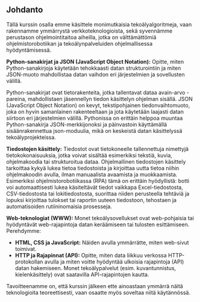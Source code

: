 ## Johdanto

Tällä kurssin osalla emme käsittele monimutkaisia tekoälyalgoritmeja, vaan rakennamme ymmärrystä verkkoteknologioista, sekä syvennämme perustason ohjelmointitaitoa aiheilla, jotka on välttämättömiä ohjelmistorobotiikan ja tekoälynpalveluiden ohjelmallisessa hyödyntämisessä.


**Python-sanakirjat ja JSON (JavaScript Object Notation):**
Opitte, miten Python-sanakirjoja käytetään tehokkaasti datan strukturointiin ja miten JSON-muoto mahdollistaa datan vaihdon eri järjestelmien ja sovellusten välillä.

Python-sanakirjat ovat tietorakenteita, jotka tallentavat dataa avain-arvo -pareina, mahdollistaen jäsennellyn tiedon käsittelyn ohjelman sisällä. JSON (JavaScript Object Notation) on kevyt, tekstipohjainen tiedonvaihtomuoto, joka on hyvin samanlainen rakenteeltaan ja jota käytetään laajasti datan siirtoon eri järjestelmien välillä. Pythonissa on erittäin helppoa muuntaa Python-sanakirja JSON-merkkijonoksi ja päinvastoin käyttämällä sisäänrakennettua json-moduulia, mikä on keskeistä datan käsittelyssä tekoälyprojekteissa.

**Tiedostojen käsittely:**
Tiedostot ovat tietokoneelle tallennettuja nimettyjä tietokokonaisuuksia, jotka voivat sisältää esimerkiksi tekstiä, kuvia, ohjelmakoodia tai strukturoitua dataa. Ohjelmallinen tiedostojen käsittely tarkoittaa kykyä lukea tietoa tiedostoista ja kirjoittaa uutta tietoa niihin ohjelmakoodin avulla, ilman manuaalista avaamista ja muokkaamista. Esimerkiksi ohjelmistorobotiikassa (RPA) tämä on erittäin hyödyllistä: botti voi automaattisesti lukea käsiteltävät tiedot vaikkapa Excel-tiedostosta, CSV-tiedostosta tai lokitiedostosta, suorittaa niiden perusteella tehtäviä ja lopuksi kirjoittaa tulokset tai raportin uuteen tiedostoon, tehostaen ja automatisoiden rutiininomaisia prosesseja.

**Web-teknologiat (WWW):**
Monet tekoälysovellukset ovat web-pohjaisia tai hyödyntävät web-rajapintoja datan keräämiseen tai tulosten esittämiseen. Perehdymme:
*   **HTML, CSS ja JavaScript:** Näiden avulla ymmärrätte, miten web-sivut toimivat.
 *   **HTTP ja Rajapinnat (API):** Opitte, miten data liikkuu verkossa HTTP-protokollan avulla ja miten voitte hyödyntää ulkoisia rajapintoja (API) datan hakemiseen. Monet tekoälypalvelut (esim. kuvantunnistus, kielenkäsittely) ovat saatavilla API-rajapintojen kautta.

Tavoitteenamme on, että kurssin jälkeen ette ainoastaan ymmärrä näitä teknologioita teoreettisesti, vaan osaatte myös soveltaa niitä käytännössä.